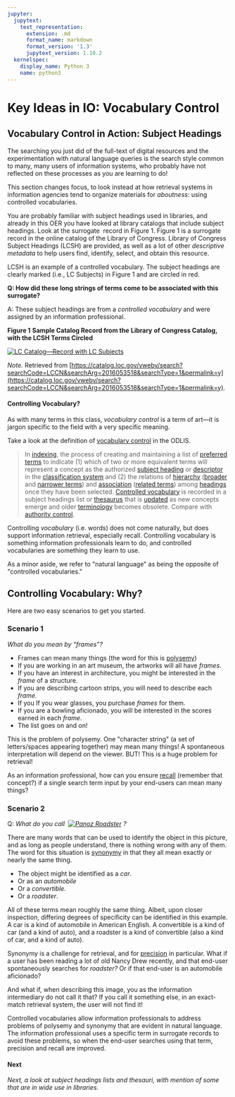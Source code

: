 ```yaml
---
jupyter:
  jupytext:
    text_representation:
      extension: .md
      format_name: markdown
      format_version: '1.3'
      jupytext_version: 1.10.2
  kernelspec:
    display_name: Python 3
    name: python3
---
```


<!-- #region id="t0JVq8EelFkH" -->
Key Ideas in IO: Vocabulary Control
===================================

**Vocabulary Control in Action: Subject Headings**
--------------------------------------------------

The searching you just did of the full-text of digital resources and the experimentation with natural language queries is the search style common to many, many users of information systems, who probably have not reflected on these processes as you are learning to do!

This section changes focus, to look instead at how retrieval systems in information agencies tend to organize materials for _aboutness_: using controlled vocabularies.

You are probably familiar with subject headings used in libraries, and already in this OER you have looked at library catalogs that include subject headings. Look at the surrogate  record in Figure 1. Figure 1 is a surrogate record in the online catalog of the Library of Congress. Library of Congress Subject Headings (LCSH) are provided, as well as a lot of other _descriptive metadata_ to help users find, identify, select, and obtain this resource.

LCSH is an example of a controlled vocabulary. The subject headings are clearly marked (i.e., LC Subjects) in Figure 1 and are circled in red.

**Q: How did these long strings of terms come to be associated with this surrogate?**

A: These subject headings are from a _controlled vocabulary_ and were assigned by an information professional.

**Figure 1** **Sample Catalog Record from the** **Library** **of Congress Catalog, with the LCSH Terms Circled**

[![LC Catalog—Record with LC Subjects](https://missouri.instructure.com/courses/49361/files/8633275/preview)](https://lccn.loc.gov/2016053518)

_Note._ Retrieved from [https://catalog.loc.gov/vwebv/search?searchCode=LCCN&searchArg=2016053518&searchType=1&permalink=y](https://catalog.loc.gov/vwebv/search?searchCode=LCCN&searchArg=2016053518&searchType=1&permalink=y). 

#### Controlling Vocabulary?

As with many terms in this class, _vocabulary control_ is a term of art—it is jargon specific to the field with a very specific meaning.

Take a look at the definition of [vocabulary control](https://products.abc-clio.com/ODLIS/odlis_v.aspx#vocabcontrol) in the ODLIS.

> In [indexing](https://products.abc-clio.com/ODLIS/odlis_i.aspx#indexing), the process of creating and maintaining a list of [preferred terms](https://products.abc-clio.com/ODLIS/odlis_p.aspx#preferredterm) to indicate (1) which of two or more equivalent terms will represent a concept as the authorized [subject heading](https://products.abc-clio.com/ODLIS/odlis_s.aspx#subjectheading) or [descriptor](https://products.abc-clio.com/ODLIS/odlis_d.aspx#descriptor) in the [classification system](https://products.abc-clio.com/ODLIS/odlis_c.aspx#classificationsys) and (2) the relations of [hierarchy](https://products.abc-clio.com/ODLIS/odlis_h.aspx#hierarchicalclass) ([broader](https://products.abc-clio.com/ODLIS/odlis_b.aspx#broaderterm) and [narrower terms](https://products.abc-clio.com/ODLIS/odlis_n.aspx#narrowerterm)) and [association](https://products.abc-clio.com/ODLIS/odlis_a.aspx#associative) ([related terms](https://products.abc-clio.com/ODLIS/odlis_r.aspx#relatedterm)) among [headings](https://products.abc-clio.com/ODLIS/odlis_h.aspx#heading) once they have been selected. [Controlled vocabulary](https://products.abc-clio.com/ODLIS/odlis_c.aspx#controlled) is recorded in a subject headings list or [thesaurus](https://products.abc-clio.com/ODLIS/odlis_t.aspx#thesaurus) that is [updated](https://products.abc-clio.com/ODLIS/odlis_u.aspx#updated) as new concepts emerge and older [terminology](https://products.abc-clio.com/ODLIS/odlis_t.aspx#terminology) becomes obsolete. Compare with [authority control](https://products.abc-clio.com/ODLIS/odlis_a.aspx#authoritycontrol).

Controlling _vocabulary_ (i.e. words) does not come naturally, but does support information retrieval, especially recall. Controlling vocabulary is something information professionals learn to do, and controlled vocabularies are something they learn to use.

As a minor aside, we refer to "natural language" as being the opposite of "controlled vocabularies."

**Controlling Vocabulary: Why?**
--------------------------------

Here are two easy scenarios to get you started.

### **Scenario 1**

_What do you mean by “frames”?_

*   Frames can mean many things (the word for this is [polysemy](https://en.wikipedia.org/wiki/Polysemy))
*   If you are working in an art museum, the artworks will all have _frames_.
*   If you have an interest in architecture, you might be interested in the _frame_ of a structure.
*   If you are describing cartoon strips, you will need to describe each _frame._
*   If you If you wear glasses, you purchase _frames_ for them.
*   If you are a bowling aficionado, you will be interested in the scores earned in each _frame_.
*   The list goes on and on!

This is the problem of polysemy. One "character string" (a set of letters/spaces appearing together) may mean many things! A spontaneous interpretation will depend on the viewer. BUT! This is a huge problem for retrieval!

As an information professional, how can you ensure [recall](https://en.wikipedia.org/wiki/Precision_and_recall) (remember that concept?) if a single search term input by your end-users can mean many things?

### **Scenario 2**

Q: _What do you call  [![Panoz Roadster](https://live.staticflickr.com/57/204620564_e209385237_n.jpg)](https://www.flickr.com/photos/nateone/204620564/in/photolist-j5JyL-zbDjXS-DsGVgc-6kAGAd-azeTPP-6e2MMk-dWpXjq-8J5Aey-DKZPTQ-fuAqGg-DNaE58-2gfqmrJ-Gpyx3M-4gSNdx-xpVuqy-5a81YP-upMyYC-dWjiRD-vjucCE-dWjiQi-v5dhk5-6NTGp8-JHHy4-264DMUF-DU6o6b-6kwyti-264Dsgx-8J2u84-6RVP25-RLgjSr-4bdEKf-6kwxDH-Dm8Jb-8J2tVt-71CMwd-6RVMpf-6kAHgL-DNaCe4-6kAH9E-6kAHnJ-DKZPsj-cR1q3h-bHDDmR-6nn25Y-DNaEgF-DWqe9x-zu8wbX-sdr7HE-24z96iD-H5XsY9 "Panoz Roadster") ?_

There are many words that can be used to identify the object in this picture, and as long as people understand, there is nothing wrong with any of them. The word for this situation is [synonymy](https://en.wikipedia.org/wiki/Synonym) in that they all mean exactly or nearly the same thing.

*   The object might be identified as a _car_.
*   Or as an _automobile_
*   Or a _convertible._
*   Or a _roadster_.

All of these terms mean roughly the same thing. Albeit, upon closer inspection, differing degrees of specificity can be identified in this example. A car is a kind of automobile in American English. A convertible is a kind of car (and a kind of auto), and a roadster is a kind of convertible (also a kind of car, and a kind of auto). 

Synonymy is a challenge for retrieval, and for [precision](https://en.wikipedia.org/wiki/Precision_and_recall) in particular. What if a user has been reading a lot of old Nancy Drew recently, and that end-user spontaneously searches for _roadster?_ Or if that end-user is an automobile aficionado? 

And what if, when describing this image, you as the information intermediary do not call it that? If you call it something else, in an exact-match retrieval system, the user will not find it!

Controlled vocabularies allow information professionals to address problems of polysemy and synonymy that are evident in natural language. The information professional uses a specific term in surrogate records to avoid these problems, so when the end-user searches using that term, precision and recall are improved.

#### **Next**

_Next, a look at subject headings lists and thesauri, with mention of some that are in wide use in libraries._
<!-- #endregion -->
